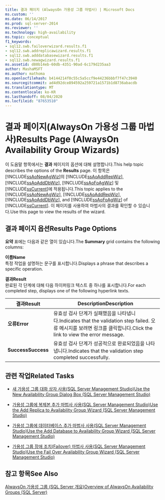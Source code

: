```yaml
---
title: 결과 페이지 (AlwaysOn 가용성 그룹 마법사) | Microsoft Docs
ms.custom: ''
ms.date: 06/14/2017
ms.prod: sql-server-2014
ms.reviewer: ''
ms.technology: high-availability
ms.topic: conceptual
f1_keywords:
- sql12.swb.failoverwizard.results.f1
- sql12.swb.addreplicawizard.results.f1
- sql12.swb.adddatabasewizard.results.f1
- sql12.swb.newagwizard.results.f1
ms.assetid: d80b14eb-60db-4351-90ad-6c179d235aa3
author: MashaMSFT
ms.author: mathoma
ms.openlocfilehash: b4144214f0c55c5a5ccf9e44236bbbf7f47c3940
ms.sourcegitcommit: ad4d92dce894592a259721a1571b1d8736abacdb
ms.translationtype: MT
ms.contentlocale: ko-KR
ms.lasthandoff: 08/04/2020
ms.locfileid: "87653510"
---
```

# <a name="results-page-alwayson-availability-group-wizards"></a><span data-ttu-id="4326b-102">결과 페이지(AlwaysOn 가용성 그룹 마법사)</span><span class="sxs-lookup"><span data-stu-id="4326b-102">Results Page (AlwaysOn Availability Group Wizards)</span></span>
  <span data-ttu-id="4326b-103">이 도움말 항목에서는 **결과** 페이지의 옵션에 대해 설명합니다.</span><span class="sxs-lookup"><span data-stu-id="4326b-103">This help topic describes the options of the **Results** page.</span></span> <span data-ttu-id="4326b-104">이 항목은 [!INCLUDE[ssAoNewAgWiz](../../../includes/ssaonewagwiz-md.md)]의 [!INCLUDE[ssAoAddRepWiz](../../../includes/ssaoaddrepwiz-md.md)], [!INCLUDE[ssAoAddDbWiz](../../../includes/ssaoadddbwiz-md.md)], [!INCLUDE[ssAoFoAgWiz](../../../includes/ssaofoagwiz-md.md)] 및 [!INCLUDE[ssCurrent](../../../includes/sscurrent-md.md)]에 적용됩니다.</span><span class="sxs-lookup"><span data-stu-id="4326b-104">This topic applies to the [!INCLUDE[ssAoNewAgWiz](../../../includes/ssaonewagwiz-md.md)], [!INCLUDE[ssAoAddRepWiz](../../../includes/ssaoaddrepwiz-md.md)], [!INCLUDE[ssAoAddDbWiz](../../../includes/ssaoadddbwiz-md.md)], and [!INCLUDE[ssAoFoAgWiz](../../../includes/ssaofoagwiz-md.md)] of [!INCLUDE[ssCurrent](../../../includes/sscurrent-md.md)].</span></span> <span data-ttu-id="4326b-105">이 페이지를 사용하여 마법사의 결과를 확인할 수 있습니다.</span><span class="sxs-lookup"><span data-stu-id="4326b-105">Use this page to view the results of the wizard.</span></span>  
  
##  <a name="results-page-options"></a><a name="PageOptions"></a> <span data-ttu-id="4326b-106">결과 페이지 옵션</span><span class="sxs-lookup"><span data-stu-id="4326b-106">Results Page Options</span></span>  
 <span data-ttu-id="4326b-107">**요약** 표에는 다음과 같은 열이 있습니다.</span><span class="sxs-lookup"><span data-stu-id="4326b-107">The **Summary** grid contains the following columns:</span></span>  
  
 <span data-ttu-id="4326b-108">**이름**</span><span class="sxs-lookup"><span data-stu-id="4326b-108">**Name**</span></span>  
 <span data-ttu-id="4326b-109">특정 작업을 설명하는 문구를 표시합니다.</span><span class="sxs-lookup"><span data-stu-id="4326b-109">Displays a phrase that describes a specific operation.</span></span>  
  
 <span data-ttu-id="4326b-110">**결과**</span><span class="sxs-lookup"><span data-stu-id="4326b-110">**Result**</span></span>  
 <span data-ttu-id="4326b-111">완료된 각 단계에 대해 다음 하이퍼링크 텍스트 중 하나를 표시합니다.</span><span class="sxs-lookup"><span data-stu-id="4326b-111">For each completed step, displays one of the following hyperlink texts.</span></span>  
  
|<span data-ttu-id="4326b-112">결과</span><span class="sxs-lookup"><span data-stu-id="4326b-112">Result</span></span>|<span data-ttu-id="4326b-113">Description</span><span class="sxs-lookup"><span data-stu-id="4326b-113">Description</span></span>|  
|------------|-----------------|  
|<span data-ttu-id="4326b-114">**오류**</span><span class="sxs-lookup"><span data-stu-id="4326b-114">**Error**</span></span>|<span data-ttu-id="4326b-115">유효성 검사 단계가 실패했음을 나타냅니다.</span><span class="sxs-lookup"><span data-stu-id="4326b-115">Indicates that the validation step failed.</span></span> <span data-ttu-id="4326b-116">오류 메시지를 보려면 링크를 클릭합니다.</span><span class="sxs-lookup"><span data-stu-id="4326b-116">Click the link to view the error message.</span></span>|  
|<span data-ttu-id="4326b-117">**Success**</span><span class="sxs-lookup"><span data-stu-id="4326b-117">**Success**</span></span>|<span data-ttu-id="4326b-118">유효성 검사 단계가 성공적으로 완료되었음을 나타냅니다.</span><span class="sxs-lookup"><span data-stu-id="4326b-118">Indicates that the validation step completed successfully.</span></span>|  
  

  
##  <a name="related-tasks"></a><a name="RelatedTasks"></a> <span data-ttu-id="4326b-119">관련 작업</span><span class="sxs-lookup"><span data-stu-id="4326b-119">Related Tasks</span></span>  
  
-   [<span data-ttu-id="4326b-120">새 가용성 그룹 대화 상자 사용&#40;SQL Server Management Studio&#41;</span><span class="sxs-lookup"><span data-stu-id="4326b-120">Use the New Availability Group Dialog Box &#40;SQL Server Management Studio&#41;</span></span>](use-the-new-availability-group-dialog-box-sql-server-management-studio.md)  
  
-   [<span data-ttu-id="4326b-121">가용성 그룹에 복제본 추가 마법사 사용&#40;SQL Server Management Studio&#41;</span><span class="sxs-lookup"><span data-stu-id="4326b-121">Use the Add Replica to Availability Group Wizard &#40;SQL Server Management Studio&#41;</span></span>](use-the-add-replica-to-availability-group-wizard-sql-server-management-studio.md)  
  
-   [<span data-ttu-id="4326b-122">가용성 그룹에 데이터베이스 추가 마법사 사용&#40;SQL Server Management Studio&#41;</span><span class="sxs-lookup"><span data-stu-id="4326b-122">Use the Add Database to Availability Group Wizard &#40;SQL Server Management Studio&#41;</span></span>](availability-group-add-database-to-group-wizard.md)  
  
-   [<span data-ttu-id="4326b-123">가용성 그룹 장애 조치(Failover) 마법사 사용&#40;SQL Server Management Studio&#41;</span><span class="sxs-lookup"><span data-stu-id="4326b-123">Use the Fail Over Availability Group Wizard &#40;SQL Server Management Studio&#41;</span></span>](use-the-fail-over-availability-group-wizard-sql-server-management-studio.md)  
  

  
## <a name="see-also"></a><span data-ttu-id="4326b-124">참고 항목</span><span class="sxs-lookup"><span data-stu-id="4326b-124">See Also</span></span>  
 [<span data-ttu-id="4326b-125">AlwaysOn 가용성 그룹 &#40;SQL Server 개요&#41;</span><span class="sxs-lookup"><span data-stu-id="4326b-125">Overview of AlwaysOn Availability Groups &#40;SQL Server&#41;</span></span>](overview-of-always-on-availability-groups-sql-server.md)  
  
  
